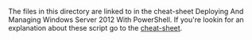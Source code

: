 The files in this directory are linked to in the cheat-sheet Deploying And Managing Windows Server 2012 With PowerShell.
If you're lookin for an explanation about these script go to the [cheat-sheet](https://github.com/HoGentTIN/ops3-g02/tree/master/Windows/Cheat-sheet/DeployingAndManagingWS2012).
